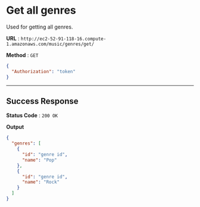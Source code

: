 # Get all genres

Used for getting all genres.

**URL** : `http://ec2-52-91-118-16.compute-1.amazonaws.com/music/genres/get/`

**Method** : `GET`

```json
{
  "Authorization": "token"
}
```

---

## Success Response

**Status Code** : `200 OK`

**Output**

```json
{
  "genres": [
    {
      "id": "genre id",
      "name": "Pop"
    },
    {
      "id": "genre id",
      "name": "Rock"
    }
  ]
}
```
